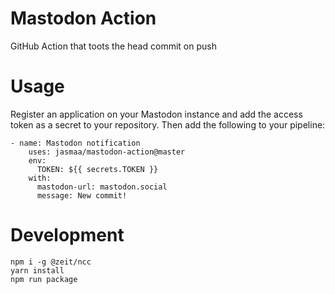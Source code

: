 # Mastodon Action

GitHub Action that toots the head commit on push

# Usage

Register an application on your Mastodon instance
and add the access token as a secret to your repository.
Then add the following to your pipeline:

    - name: Mastodon notification
        uses: jasmaa/mastodon-action@master
        env:
          TOKEN: ${{ secrets.TOKEN }}
        with:
          mastodon-url: mastodon.social
          message: New commit!

# Development

    npm i -g @zeit/ncc
    yarn install
    npm run package